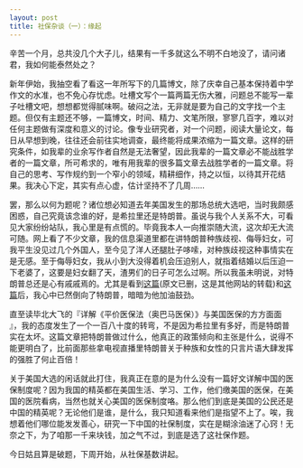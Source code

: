 ```yaml
---
layout: post
title: 社保杂谈（一）：缘起
---
```


辛苦一个月，总共没几个大子儿，结果有一千多就这么不明不白地没了，请问诸君，我如何能泰然处之？

<!--excerpt-->

新年伊始，我抽空看了看这一年所写下的几篇博文，除了庆幸自己基本保持着中学作文的水准，也不免心存忧虑。吐槽文写个一篇两篇无伤大雅，问题总不能写一辈子吐槽文吧，想想都觉得腻味啊。破闷之法，无非就是要为自己的文字找一个主题。但仅有主题还不够，一篇博文，时间、精力、文笔所限，寥寥几百字，难以对任何主题做有深度和意义的讨论。像专业研究者，对一个问题，阅读大量论文，每日从早想到晚，往往还会前往实地调查，最终能将成果浓缩为一篇文章。这样的研究条件，如我辈的业余写作者自然是无法奢望，因此我辈的一篇文章必不能战胜学者的一篇文章，所可希求的，唯有用我辈的很多篇文章去战胜学者的一篇文章。将自己的思考、写作规约到一个窄小的领域，精耕细作，持之以恒，以待其开花结果。我决心下定，其实有点心虚，估计坚持不了几周……

罢，那么以何为题呢？诸位想必知道去年美国发生的那场总统大选吧，当时我颇感困惑，自己究竟该念谁的好，是希拉里还是特朗普。虽说与我个人关系不大，可看见大家纷纷站队，我心里是有点慌的。毕竟我本人一向推崇随大流，这次却无大流可随。网上看了不少文章，我的信息渠道里都在讲特朗普种族歧视、侮辱妇女，可我平生没见过几个外国人，至今见了洋人还腿肚子哆嗦，对种族歧视这种事情实在是无感。至于侮辱妇女，我从小到大没得着机会压迫别人，就指着结婚以后压迫一下老婆了，这要是妇女翻了天，渣男们的日子可怎么过啊。所以我虽未明说，对特朗普总还是心有戚戚焉的。尤其是看到[这篇](http://www.gjczz.com/p/xUsb79RL/wang-yin-mei-guo-de-xin-zong-tong/)(原文已删，这是其他网站的转载)和[这篇](http://chuansong.me/n/1082775951445)后，我心中已然倒向了特朗普，暗暗为他加油鼓劲。

直至读毕北大飞的『详解《平价医保法（奥巴马医保）》与美国医保的方方面面 』，我的态度发生了一个一百八十度的转弯，不是因为希拉里有多好，而是特朗普实在太坏。这篇文章把特朗普做过什么，他真正的政策倾向和主张是什么，说得不能更明白了，比前面那些拿电视直播里特朗普关于种族和女性的只言片语大肆发挥的强胜了何止百倍！

关于美国大选的闲话就此打住，我真正在意的是为什么没有一篇好文详解中国的医保制度呢？因为我国的精英都在美国生活、学习、工作，他们缴美国的医保，在美国的医院看病，当然也就关心美国的医保制度咯。那么他们到底是美国的公民还是中国的精英呢？无论他们是谁，是什么，我只知道看来他们是指望不上了。唉，我想着他们哪位能发发善心，研究一下中国的社保制度，实在是糊涂油迷了心窍！无奈之下，为了咱那一千来块钱，加之气不过，到底是选了这社保作题。

今日姑且算是破题，下周开始，从社保基数讲起。
